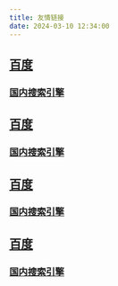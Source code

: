 ```yaml
---
title: 友情链接
date: 2024-03-10 12:34:00
---
```


<a href="https://baidu.com">
<div class="friend">
<h2>百度</h2>
<h3>国内搜索引擎</h3>
</div>
</a>

<a href="https://baidu.com">
<div class="friend">
<h2>百度</h2>
<h3>国内搜索引擎</h3>
</div>
</a>

<a href="https://baidu.com">
<div class="friend">
<h2>百度</h2>
<h3>国内搜索引擎</h3>
</div>
</a>

<a href="https://baidu.com">
<div class="friend">
<h2>百度</h2>
<h3>国内搜索引擎</h3>
</div>
</a>
